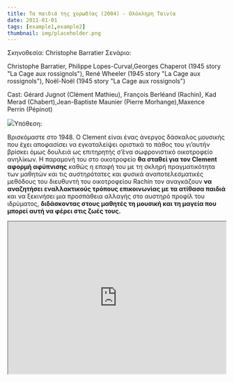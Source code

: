 ```yaml
---
title: Τα παιδιά της χορωδίας (2004) - Ολόκληρη Ταινία
date: 2011-01-01
tags: [example1,example2]
thumbnail: img/placeholder.png
---
```


Σκηνοθεσία:
Christophe Barratier
Σενάριο:

Christophe Barratier, Philippe Lopes-Curval,Georges Chaperot (1945 story "La Cage aux rossignols"), René Wheeler (1945 story "La Cage aux rossignols"), Noël-Noël (1945 story "La Cage aux rossignols")

Cast:
 Gérard Jugnot (Clément Mathieu), François Berléand (Rachin), Kad Merad (Chabert),Jean-Baptiste Maunier (Pierre Morhange),Maxence Perrin (Pépinot)

![](http://www.sevenart.gr/dynamicpics/movies/poster/thumbs/1968_s_831_0372824_4846ed49.jpg)Υπόθεση:

Βρισκόμαστε στο 1948\. Ο Clement είναι ένας άνεργος δάσκαλος μουσικής που έχει αποφασίσει να εγκαταλείψει οριστικά το πάθος του γι’αυτήν βρίσκει όμως δουλειά ως επιτηρητής σ’ένα σωφρονιστικό οικοτροφείο ανηλίκων. Η παραμονή του στο οικοτροφείο **θα σταθεί για τον Clement αφορμή αφύπνισης** καθώς η επαφή του με τη σκληρή πραγματικότητα των μαθητών και τις αυστηρότατες και φυσικά αναποτελεσματικές μεθόδους του διευθυντή του οικοτροφείου Rachin τον αναγκάζουν **να** **αναζητήσει εναλλακτικούς τρόπους επικοινωνίας με τα ατίθασα παιδιά** και να ξεκινήσει μια προσπάθεια αλλαγής στο αυστηρό προφίλ του ιδρύματος, **διδάσκοντας στους μαθητές τη μουσική και τη μαγεία που μπορεί αυτή να φέρει στις ζωές τους.** 
<iframe height="350" src="https://docs.google.com/file/d/0B_I1oSy0BsA3aVZGckVkSkpXN0E/preview" width="500"></iframe>
